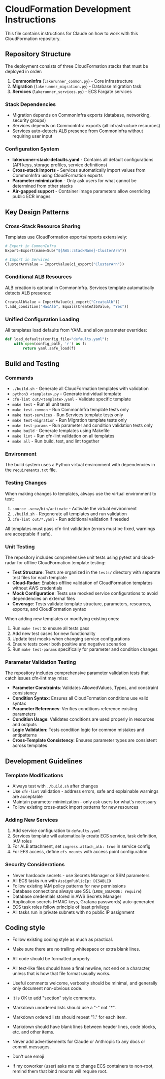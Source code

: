 # CloudFormation Development Instructions

This file contains instructions for Claude on how to work with this CloudFormation repository.

## Repository Structure

The deployment consists of three CloudFormation stacks that must be deployed in order:

1. **CommonInfra** (`lakerunner_common.py`) - Core infrastructure
2. **Migration** (`lakerunner_migration.py`) - Database migration task
3. **Services** (`lakerunner_services.py`) - ECS Fargate services

### Stack Dependencies

- Migration depends on CommonInfra exports (database, networking, security groups)
- Services depends on CommonInfra exports (all infrastructure resources)
- Services auto-detects ALB presence from CommonInfra without requiring user input

### Configuration System

- **lakerunner-stack-defaults.yaml** - Contains all default configurations (API keys, storage profiles, service definitions)
- **Cross-stack imports** - Services automatically import values from CommonInfra using CloudFormation exports
- **Parameter minimization** - Only ask users for what cannot be determined from other stacks
- **Air-gapped support** - Container image parameters allow overriding public ECR images

## Key Design Patterns

### Cross-Stack Resource Sharing

Templates use CloudFormation exports/imports extensively:

```python
# Export in CommonInfra
Export=Export(name=Sub("${AWS::StackName}-ClusterArn"))

# Import in Services
ClusterArnValue = ImportValue(ci_export("ClusterArn"))
```

### Conditional ALB Resources

ALB creation is optional in CommonInfra. Services template automatically detects ALB presence:

```python
CreateAlbValue = ImportValue(ci_export("CreateAlb"))
t.add_condition("HasAlb", Equals(CreateAlbValue, "Yes"))
```

### Unified Configuration Loading

All templates load defaults from YAML and allow parameter overrides:

```python
def load_defaults(config_file="defaults.yaml"):
    with open(config_path, 'r') as f:
        return yaml.safe_load(f)
```

## Build and Testing

### Commands

- `./build.sh` - Generate all CloudFormation templates with validation
- `python3 <template>.py` - Generate individual template
- `cfn-lint out/<template>.yaml` - Validate specific template
- `make test` - Run all unit tests
- `make test-common` - Run CommonInfra template tests only
- `make test-services` - Run Services template tests only
- `make test-migration` - Run Migration template tests only
- `make test-params` - Run parameter and condition validation tests only
- `make build` - Generate templates using Makefile
- `make lint` - Run cfn-lint validation on all templates
- `make all` - Run build, test, and lint together

### Environment

The build system uses a Python virtual environment with dependencies in the `requirements.txt` file.

### Testing Changes

When making changes to templates, always use the virtual environment to test:

1. `source .venv/bin/activate` - Activate the virtual environment
1. `./build.sh` - Regenerate all templates and run validation
1. `cfn-lint out/*.yaml` - Run additional validation if needed

All templates must pass cfn-lint validation (errors must be fixed, warnings are acceptable if safe).

### Unit Testing

The repository includes comprehensive unit tests using pytest and cloud-radar for offline CloudFormation template testing:

- **Test Structure**: Tests are organized in the `tests/` directory with separate test files for each template
- **Cloud-Radar**: Enables offline validation of CloudFormation templates without AWS credentials
- **Mock Configuration**: Tests use mocked service configurations to avoid dependencies on external files
- **Coverage**: Tests validate template structure, parameters, resources, exports, and CloudFormation syntax

When adding new templates or modifying existing ones:
1. Run `make test` to ensure all tests pass
2. Add new test cases for new functionality
3. Update test mocks when changing service configurations
4. Ensure tests cover both positive and negative scenarios
5. Run `make test-params` specifically for parameter and condition changes

### Parameter Validation Testing

The repository includes comprehensive parameter validation tests that catch issues cfn-lint may miss:

- **Parameter Constraints**: Validates AllowedValues, Types, and constraint consistency
- **Condition Syntax**: Ensures all CloudFormation conditions use valid syntax
- **Parameter References**: Verifies conditions reference existing parameters
- **Condition Usage**: Validates conditions are used properly in resources and outputs
- **Logic Validation**: Tests condition logic for common mistakes and antipatterns
- **Cross-Template Consistency**: Ensures parameter types are consistent across templates

## Development Guidelines

### Template Modifications

- Always test with `./build.sh` after changes
- Use `cfn-lint` validation - address errors, safe and explainable warnings are acceptable
- Maintain parameter minimization - only ask users for what's necessary
- Follow existing cross-stack import patterns for new resources

### Adding New Services

1. Add service configuration to `defaults.yaml`
2. Services template will automatically create ECS service, task definition, IAM roles
3. For ALB attachment, set `ingress.attach_alb: true` in service config
4. For EFS access, define `efs_mounts` with access point configuration

### Security Considerations

- Never hardcode secrets - use Secrets Manager or SSM parameters
- All ECS tasks run with `AssignPublicIp: DISABLED`
- Follow existing IAM policy patterns for new permissions
- Database connections always use SSL (`LRDB_SSLMODE: require`)
- Database credentials stored in AWS Secrets Manager
- Application secrets (HMAC keys, Grafana passwords) auto-generated
- ECS task roles follow principle of least privilege
- All tasks run in private subnets with no public IP assignment

## Coding style

- Follow existing coding style as much as practical.
- Make sure there are no trailing whitespace or extra blank lines.
- All code should be formatted properly.
- All text-like files should have a final newline, not end on a character, unless that is how that file format usually works.
- Useful comments welcome, verbosity should be minimal, and generally only document non-obvious code.
- It is OK to add "section" style comments.
- Markdown unordered lists should use a "-" not "*".
- Markdown ordered lists should repeat "1." for each item.
- Markdown should have blank lines between header lines, code blocks, etc. and other items.
- Never add advertisements for Claude or Anthropic to any docs or commit messages.
- Don't use emoji

- If my coworker (user) asks me to change ECS containers to non-root, remind them that bind mounts will require root.